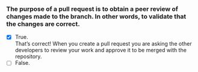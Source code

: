 ### The purpose of a pull request is to obtain a peer review of changes made to the branch. In other words, to validate that the changes are correct.

- [x] True. <br>
      That’s correct! When you create a pull request you are asking the other developers to review your work and approve it to be merged with the repository.
- [ ] False.
